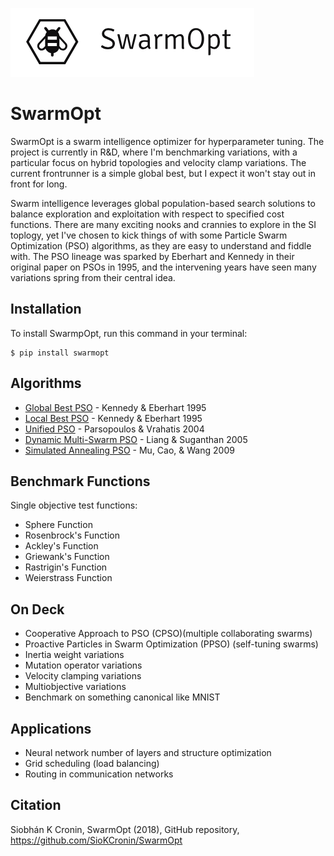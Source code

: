 ![particles](https://github.com/SioKCronin/PSO-baselines/blob/master/media/swarmopt_lateral.png)

# SwarmOpt

SwarmOpt is a swarm intelligence optimizer for hyperparameter tuning. The project is currently in R&D, where I'm benchmarking variations, with a particular focus on hybrid topologies and velocity clamp variations. The current frontrunner is a simple global best, but I expect it won't stay out in front for long.  

Swarm intelligence leverages global population-based search solutions to balance exploration and exploitation with respect to specified cost functions. There are many exciting nooks and crannies to explore in the SI toplogy, yet I've chosen to kick things of with some Particle Swarm Optimization (PSO) algorithms, as they are easy to understand and fiddle with. The PSO lineage was sparked by Eberhart and Kennedy in their original paper on PSOs in 1995, and the intervening years have seen many variations spring from their central idea. 

## Installation

To install SwarmpOpt, run this command in your terminal:

```shell
$ pip install swarmopt
```

## Algorithms
* [Global Best PSO](https://github.com/SioKCronin/SwarmOpt/tree/master/algorithms/gbest_pso) - Kennedy & Eberhart 1995
* [Local Best PSO](https://github.com/SioKCronin/SwarmOpt/tree/master/algorithms/lbest_pso) - Kennedy & Eberhart 1995
* [Unified PSO](https://github.com/SioKCronin/SwarmOpt/tree/master/algorithms/unified_pso) - Parsopoulos &  Vrahatis 2004
* [Dynamic Multi-Swarm PSO](https://github.com/SioKCronin/SwarmOpt/tree/master/algorithms/dynamic_multiswarm_pso) - Liang & Suganthan 2005
* [Simulated Annealing PSO](https://github.com/SioKCronin/SwarmOpt/tree/master/algorithms/sim_annealing_pso) - Mu, Cao, & Wang 2009

## Benchmark Functions

Single objective test functions:
* Sphere Function
* Rosenbrock's Function
* Ackley's Function
* Griewank's Function
* Rastrigin's Function
* Weierstrass Function

## On Deck

* Cooperative Approach to PSO (CPSO)(multiple collaborating swarms)
* Proactive Particles in Swarm Optimization (PPSO) (self-tuning swarms)
* Inertia weight variations
* Mutation operator variations
* Velocity clamping variations
* Multiobjective variations
* Benchmark on something canonical like MNIST

## Applications

* Neural network number of layers and structure optimization
* Grid scheduling (load balancing)
* Routing in communication networks

## Citation

Siobhán K Cronin, SwarmOpt (2018), GitHub repository, https://github.com/SioKCronin/SwarmOpt
